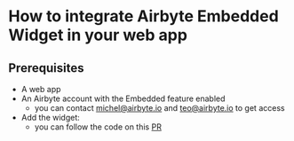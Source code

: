 # How to integrate Airbyte Embedded Widget in your web app

## Prerequisites

- A web app
- An Airbyte account with the Embedded feature enabled
    - you can contact michel@airbyte.io and teo@airbyte.io to get access
- Add the widget:
    - you can follow the code on this [PR](https://github.com/michel-tricot/embedded-test/pull/4)
